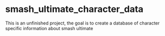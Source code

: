 # smash_ultimate_character_data
This is an unfinished project, the goal is to create a database of character specific information about smash ultimate
